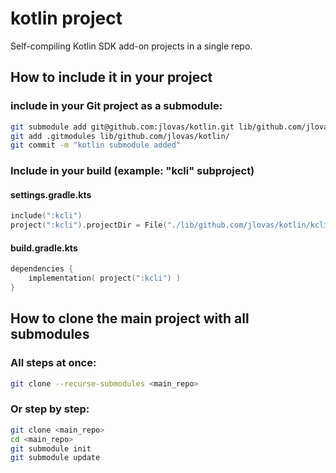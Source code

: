 # kotlin project
Self-compiling Kotlin SDK add-on projects in a single repo.

## How to include it in your project

### include in your Git project as a submodule:
```sh
git submodule add git@github.com:jlovas/kotlin.git lib/github.com/jlovas/kotlin
git add .gitmodules lib/github.com/jlovas/kotlin/
git commit -m "kotlin submodule added"
```


### Include in your build (example: "kcli" subproject)

#### settings.gradle.kts
```kotlin
include(":kcli")
project(":kcli").projectDir = File("./lib/github.com/jlovas/kotlin/kcli")
```

#### build.gradle.kts
```kotlin
dependencies {
    implementation( project(":kcli") )
}
```


## How to clone the main project with all submodules
### All steps at once:
```sh
git clone --recurse-submodules <main_repo>
```

### Or step by step:
```sh
git clone <main_repo>
cd <main_repo>
git submodule init
git submodule update
```

